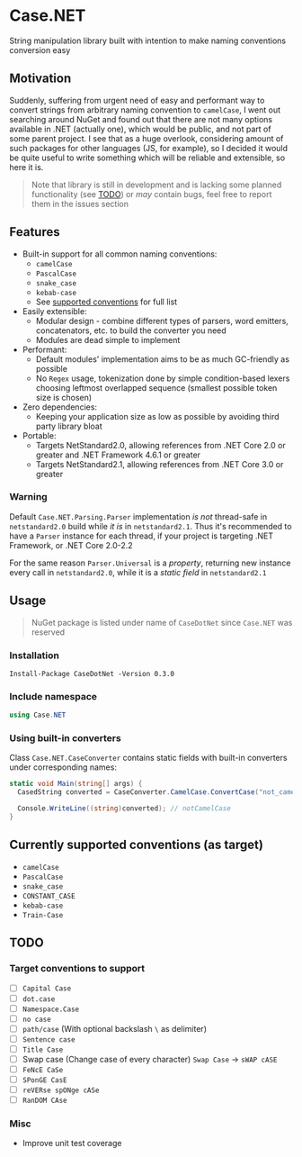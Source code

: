 # Case.NET

String manipulation library built with intention to make naming conventions conversion easy

## Motivation

Suddenly, suffering from urgent need of easy and performant way to convert strings from arbitrary naming convention
to `camelCase`, I went out searching around NuGet and found out that there are not many options available in .NET (actually one),
which would be public, and not part of some parent project.
I see that as a huge overlook, considering amount of such packages for other languages (JS, for example), so I decided
it would be quite useful to write something which will be reliable and extensible, so here it is.

> Note that library is still in development and is lacking some planned functionality (see [TODO](#todo)) or *may* contain bugs, feel free to report them in the issues section <!-- [issues](issues url here) -->

## Features

- Built-in support for all common naming conventions:
  - `camelCase`
  - `PascalCase`
  - `snake_case`
  - `kebab-case`
  - See [supported conventions](#currently-supported-conventions-as-target) for full list
- Easily extensible:
  - Modular design - combine different types of parsers, word emitters, concatenators, etc. to build the converter you need
  - Modules are dead simple to implement
- Performant:
  - Default modules' implementation aims to be as much GC-friendly as possible
  - No `Regex` usage, tokenization done by simple condition-based lexers choosing leftmost overlapped sequence (smallest possible token size is chosen)
- Zero dependencies:
  - Keeping your application size as low as possible by avoiding third party library bloat
- Portable:
  - Targets NetStandard2.0, allowing references from .NET Core 2.0 or greater and .NET Framework 4.6.1 or greater
  - Targets NetStandard2.1, allowing references from .NET Core 3.0 or greater

### Warning

Default `Case.NET.Parsing.Parser` implementation *is not* thread-safe in `netstandard2.0` build while *it is* in `netstandard2.1`.
Thus it's recommended to have a `Parser` instance for each thread, if your project is targeting .NET Framework, or .NET Core 2.0-2.2

For the same reason `Parser.Universal` is a *property*, returning new instance every call in `netstandard2.0`, while it is a *static field* in `netstandard2.1`

## Usage

> NuGet package is listed under name of `CaseDotNet` since `Case.NET` was reserved

### Installation

`Install-Package CaseDotNet -Version 0.3.0`

### Include namespace

```cs
using Case.NET
```

### Using built-in converters

Class `Case.NET.CaseConverter` contains static fields with built-in converters under corresponding names:

```cs
static void Main(string[] args) {
  CasedString converted = CaseConverter.CamelCase.ConvertCase("not_camel_case");

  Console.WriteLine((string)converted); // notCamelCase
}
```

## Currently supported conventions (as target)

- `camelCase`
- `PascalCase`
- `snake_case`
- `CONSTANT_CASE`
- `kebab-case`
- `Train-Case`

## TODO

### Target conventions to support

- [ ] `Capital Case`
- [ ] `dot.case`
- [ ] `Namespace.Case`
- [ ] `no case`
- [ ] `path/case` (With optional backslash `\` as delimiter)
- [ ] `Sentence case`
- [ ] `Title Case`
- [ ] Swap case (Change case of every character) `Swap Case` -> `sWAP cASE`
- [ ] `FeNcE CaSe`
- [ ] `SPonGE CasE`
- [ ] `reVERse spONge cASe`
- [ ] `RanDOM CAse`

### Misc

- Improve unit test coverage
